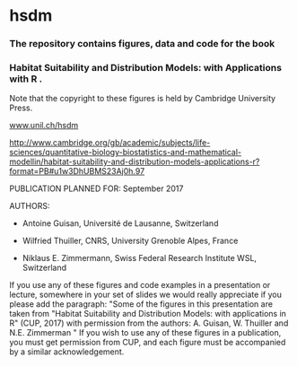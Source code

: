 # hsdm 
### The repository contains figures, data and code for the book 
### Habitat Suitability and Distribution Models: with Applications with R .

Note that the copyright to these figures is held by Cambridge University Press.

www.unil.ch/hsdm

http://www.cambridge.org/gb/academic/subjects/life-sciences/quantitative-biology-biostatistics-and-mathematical-modellin/habitat-suitability-and-distribution-models-applications-r?format=PB#u1w3DhUBMS23Aj0h.97

PUBLICATION PLANNED FOR: September 2017
 

AUTHORS:

- Antoine Guisan, Université de Lausanne, Switzerland

- Wilfried Thuiller, CNRS, University Grenoble Alpes, France

- Niklaus E. Zimmermann, Swiss Federal Research Institute WSL, Switzerland



If you use any of these figures and code examples in a presentation or lecture, somewhere in your set of slides we would really appreciate if you please add the paragraph: "Some of the figures in this presentation are taken from "Habitat Suitability and Distribution Models: with applications in R"  (CUP, 2017) with permission from the authors: A. Guisan, W. Thuiller and N.E. Zimmerman " 
If you wish to use any of these figures in a publication, you must get permission from CUP, and each figure must be accompanied by a similar acknowledgement.
